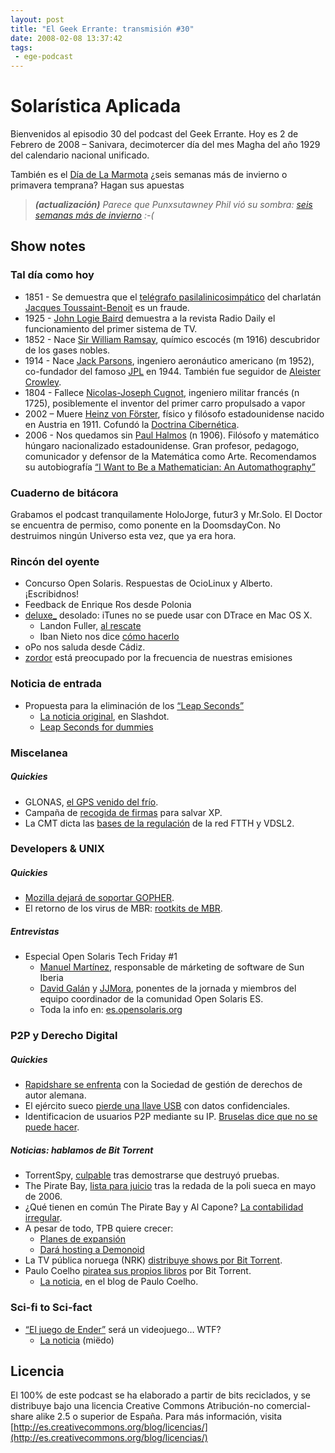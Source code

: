 ```yaml
---
layout: post
title: "El Geek Errante: transmisión #30"
date: 2008-02-08 13:37:42
tags:
 - ege-podcast
---
```


# Solarística Aplicada
Bienvenidos al episodio 30 del podcast del Geek Errante. Hoy es 2 de Febrero de 2008 – Sanivara, decimotercer día del mes Magha del año 1929 del calendario nacional unificado.

También es el [Día de La Marmota](https://en.wikipedia.org/wiki/Groundhog_Day) ¿seis semanas más de invierno o primavera temprana? Hagan sus apuestas
> ***(actualización)***
> *Parece que Punxsutawney Phil vió su sombra: [seis semanas más de invierno](https://www.youtube.com/watch?v=v8kDo9hmwY4) :-(*

## Show notes

### Tal día como hoy
- 1851 - Se demuestra que el [telégrafo pasilalinicosimpático](https://en.wikipedia.org/wiki/Pasilalinic-sympathetic_compass) del charlatán [Jacques Toussaint-Benoit](http://www.futilitycloset.com/2007/09/03/the-snail-telegraph/) es un fraude.
- 1925 - [John Logie Baird](https://en.wikipedia.org/wiki/John_Logie_Baird) demuestra a la revista Radio Daily el funcionamiento del primer sistema de TV.
- 1852 - Nace [Sir William Ramsay](https://en.wikipedia.org/wiki/William_Ramsay), químico escocés (m 1916) descubridor de los gases nobles.
- 1914 - Nace [Jack Parsons](https://en.wikipedia.org/wiki/Jack_Parsons_(rocket_engineer)), ingeniero aeronáutico americano (m 1952), co-fundador del famoso [JPL](http://www.jpl.nasa.gov/about/history.php) en 1944. También fue seguidor de [Aleister Crowley](https://en.wikipedia.org/wiki/Aleister_Crowley).
- 1804 - Fallece [Nicolas-Joseph Cugnot](https://en.wikipedia.org/wiki/Nicolas-Joseph_Cugnot), ingeniero militar francés (n 1725), posiblemente el inventor del primer carro propulsado a vapor
- 2002 – Muere [Heinz von Förster](https://en.wikipedia.org/wiki/Heinz_von_Foerster), físico y filósofo estadounidense nacido en Austria en 1911. Cofundó la [Doctrina Cibernética](https://en.wikipedia.org/wiki/Cybernetics).
- 2006 - Nos quedamos sin [Paul Halmos](https://en.wikipedia.org/wiki/Paul_Halmos) (n 1906). Filósofo y matemático húngaro nacionalizado estadounidense. Gran profesor, pedagogo, comunicador y defensor de la Matemática como Arte. Recomendamos su autobiografía [“I Want to Be a Mathematician: An Automathography”](https://www.amazon.com/I-Want-Be-Mathematician-Automathography/dp/0387960783?)

### Cuaderno de bitácora
Grabamos el podcast tranquilamente HoloJorge, futur3 y Mr.Solo. El Doctor se encuentra de permiso, como ponente en la DoomsdayCon. No destruimos ningún Universo esta vez, que ya era hora.

### Rincón del oyente
- Concurso Open Solaris. Respuestas de OcioLinux y Alberto. ¡Escribidnos!
- Feedback de Enrique Ros desde Polonia
- [deluxe\_](http://web.archive.org/web/20120712161647/http://www.pocosmhz.org/?) desolado: iTunes no se puede usar con DTrace en Mac OS X.
    - Landon Fuller, [al rescate](http://landonf.bikemonkey.org/code/macosx/Leopard_PT_DENY_ATTACH.20080122.html)
    - Iban Nieto nos dice [cómo hacerlo](http://web.archive.org/web/20110818133548/http://inieto.wordpress.com/2008/01/20/dtrace-en-mac-osx-leopard/)
- oPo nos saluda desde Cádiz.
- [zordor](http://www.frikis.net/) está preocupado por la frecuencia de nuestras emisiones

### Noticia de entrada
- Propuesta para la eliminación de los [“Leap Seconds”](https://en.wikipedia.org/wiki/Leap_second)
    - [La noticia original](https://science.slashdot.org/story/07/11/20/0356214/vote-to-eliminate-leap-seconds), en Slashdot.
    - [Leap Seconds for dummies](http://www.cl.cam.ac.uk/~mgk25/time/leap/)

### Miscelanea

##### Quickies
- GLONAS, [el GPS venido del frío](http://www.gpsdaily.com/reports/First_Deputy_PM_Ivanov_Slams_Agency_Over_Glonass_Failings_999.html).
- Campaña de [recogida de firmas](http://www.bit-tech.net/news/2008/01/15/petition_launched_to_save_xp/1) para salvar XP.
- La CMT dicta las [bases de la regulación](http://www.adslnet.es/2008/01/20/la-cmt-dicta-las-bases-de-la-regulacion-de-la-red-ftth-y-vdsl2/) de la red FTTH y VDSL2.

### Developers & UNIX

##### Quickies
- [Mozilla dejará de soportar GOPHER](https://bugzilla.mozilla.org/show_bug.cgi?id=388195).
- El retorno de los virus de MBR: [rootkits de MBR](http://web.archive.org/web/20080112171211/http://www.heise-security.co.uk/news/101463).

##### Entrevistas
- Especial Open Solaris Tech Friday #1
    - [Manuel Martínez](https://twitter.com/mmartinez), responsable de márketing de software de Sun Iberia
    - [David Galán]() y [JJMora](http://jjmora.es/), ponentes de la jornada y miembros del equipo coordinador de la comunidad Open Solaris ES.
    -  Toda la info en: [es.opensolaris.org](http://web.archive.org/web/20090821011100/http://hub.opensolaris.org/bin/view/Project+es/)

### P2P y Derecho Digital

##### Quickies
- [Rapidshare se enfrenta](http://web.archive.org/web/20121229041426/http://www.techtear.com/2008/01/30/rapidshare-con-problemas-legales) con la Sociedad de gestión de derechos de autor alemana.
- El ejército sueco [pierde una llave USB](http://web.archive.org/web/20080415211020/http://www2.mil.se/en/News/News/Misplaced-memory-stick-contained-classified-information/) con datos confidenciales.
- Identificacion de usuarios P2P mediante su IP. [Bruselas dice que no se puede hacer](http://www.microsiervos.com/archivo/musica/bruselas-dice-no-promusicae.html).

##### Noticias: hablamos de Bit Torrent
- TorrentSpy, [culpable](http://arstechnica.com/tech-policy/2007/12/mpaa-triumphs-judge-rules-torrentspy-destroyed-evidence/) tras demostrarse que destruyó pruebas.
- The Pirate Bay, [lista para juicio](https://torrentfreak.com/police-closes-pirate-bay-investigation-071210/) tras la redada de la poli sueca en mayo de 2006.
- ¿Qué tienen en común The Pirate Bay y Al Capone? [La contabilidad irregular](http://arstechnica.com/tech-policy/2008/01/swedish-prosecutors-dump-4000-legal-docs-on-the-pirate-bay/).
- A pesar de todo, TPB quiere crecer:
    - [Planes de expansión](http://web.archive.org/web/20090722171446/http://www.dn.se/ekonomi/pirate-bay-nysatsar-1.546550)
    - [Dará hosting a Demonoid](https://torrentfreak.com/demonoid-welcome-in-sweden-080116/)
- La TV pública noruega (NRK) [distribuye shows por Bit Torrent](https://nrkbeta.no/2008/01/29/norwegian-broadcasting-nrk-makes-popular-series-available-drm-free-via-bittorrent/).
- Paulo Coelho [piratea sus propios libros](http://web.archive.org/web/20101124143147/http://openmediareview.com/2008/01/27/author-pirating-his-own-work-to-promote-it/) por Bit Torrent.
    - [La noticia](http://paulocoelhoblog.com/2008/02/07/paulo-coelho-why-i-pirate-my-own-books/), en el blog de Paulo Coelho.

### Sci-fi to Sci-fact
- [“El juego de Ender”](https://www.ciencia-ficcion.com/opinion/op00023.htm) será un videojuego… WTF?
    - [La noticia](http://www.reuters.com/article/us-videogames-endersgame-idUSN2959643420080129) (miëdo)

## Licencia
El 100% de este podcast se ha elaborado a partir de bits reciclados, y se distribuye bajo una licencia Creative Commons Atribución-no comercial-share alike 2.5 o superior de España. Para más información, visita [http://es.creativecommons.org/blog/licencias/](http://es.creativecommons.org/blog/licencias/)

